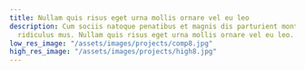 ```yaml
---
title: Nullam quis risus eget urna mollis ornare vel eu leo
description: Cum sociis natoque penatibus et magnis dis parturient montes, nascetur
  ridiculus mus. Nullam quis risus eget urna mollis ornare vel eu leo.
low_res_image: "/assets/images/projects/comp8.jpg"
high_res_image: "/assets/images/projects/high8.jpg"
---
```


